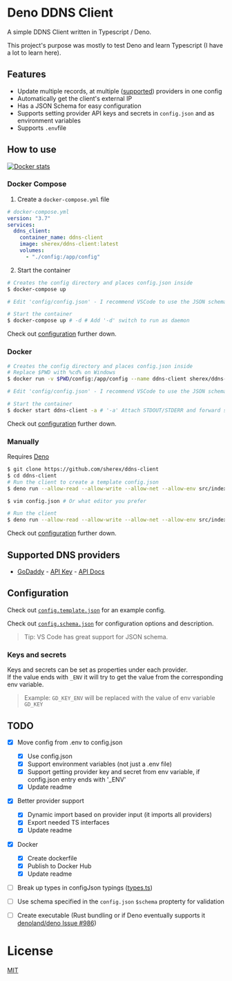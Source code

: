 # Deno DDNS Client 
A simple DDNS Client written in Typescript / Deno.

This project's purpose was mostly to test Deno and learn Typescript (I have a lot to learn here).

## Features
- Update multiple records, at multiple ([supported](#Supported-DNS-providers)) providers in one config
- Automatically get the client's external IP
- Has a JSON Schema for easy configuration
- Supports setting provider API keys and secrets in `config.json` and as environment variables
- Supports `.env`file

## How to use
[![Docker stats](https://dockeri.co/image/sherex/ddns-client)](https://hub.docker.com/r/sherex/ddns-client/)
### Docker Compose
1. Create a `docker-compose.yml` file
```yml
# docker-compose.yml
version: "3.7"
services:
  ddns_client:
    container_name: ddns-client
    image: sherex/ddns-client:latest
    volumes:
      - "./config:/app/config"
```
2. Start the container
```sh
# Creates the config directory and places config.json inside
$ docker-compose up

# Edit 'config/config.json' - I recommend VSCode to use the JSON schema.

# Start the container
$ docker-compose up # -d # Add '-d' switch to run as daemon
```
Check out [configuration](#Configuration) further down.

### Docker
```sh
# Creates the config directory and places config.json inside
# Replace $PWD with %cd% on Windows
$ docker run -v $PWD/config:/app/config --name ddns-client sherex/ddns-client

# Edit 'config/config.json' - I recommend VSCode to use the JSON schema.

# Start the container
$ docker start ddns-client -a # '-a' Attach STDOUT/STDERR and forward signals
```
Check out [configuration](#Configuration) further down.

### Manually
Requires [Deno](https://deno.land/#installation)
```sh
$ git clone https://github.com/sherex/ddns-client
$ cd ddns-client
# Run the client to create a template config.json
$ deno run --allow-read --allow-write --allow-net --allow-env src/index.ts

$ vim config.json # Or what editor you prefer

# Run the client
$ deno run --allow-read --allow-write --allow-net --allow-env src/index.ts
```
Check out [configuration](#Configuration) further down.

## Supported DNS providers
- [GoDaddy](https://godaddy.com/) - [API Key](https://developer.godaddy.com/keys) - [API Docs](https://developer.godaddy.com/doc/endpoint/domains)

## Configuration
Check out [`config.template.json`](./config.template.json) for an example config.

Check out [`config.schema.json`](./config.schema.json) for configuration options and description.
> Tip: VS Code has great support for JSON schema.

### Keys and secrets
Keys and secrets can be set as properties under each provider.  
If the value ends with `_ENV` it will try to get the value from the corresponding env variable.
> Example:
> `GD_KEY_ENV` will be replaced with the value of env variable `GD_KEY`

## TODO
- [X] Move config from .env to config.json
  - [X] Use config.json
  - [X] Support environment variables (not just a .env file)
  - [X] Support getting provider key and secret from env variable, if config.json entry ends with '_ENV'
  - [X] Update readme
- [X] Better provider support
  - [X] Dynamic import based on provider input (it imports all providers)
  - [X] Export needed TS interfaces
  - [X] Update readme
- [X] Docker
  - [X] Create dockerfile
  - [X] Publish to Docker Hub
  - [X] Update readme
- [ ] Break up types in configJson typings ([types.ts](./src/lib/types.ts))
- [ ] Use schema specified in the `config.json` `$schema` propterty for validation
- [ ] Create executable (Rust bundling or if Deno eventually supports it [denoland/deno Issue #986](https://github.com/denoland/deno/issues/986))


# License
[MIT](LICENSE)
